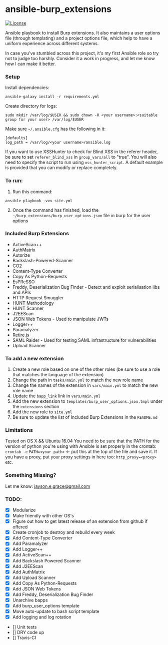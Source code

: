 # ansible-burp_extensions
[![License](http://img.shields.io/:license-mit-blue.svg)](https://github.com/l50/ansible-burp_extensions/blob/master/LICENSE)

Ansible playbook to install Burp extensions. It also maintains a user options file (through templating) and a project options file, 
which help to have a uniform experience across different systems.

In case you've stumbled across this project, it's my first Ansible role
so try not to judge too harshly. Consider it a work in progress, and let
me know how I can make it better.

### Setup
Install dependencies:
```
ansible-galaxy install -r requirements.yml
```
Create directory for logs:
```
sudo mkdir /var/log/$USER && sudo chown -R <your username>:<suitable group for your user> /var/log/$USER
```

Make sure `~/.ansible.cfg` has the following in it:
```
[defaults]
log_path = /var/log/<your username>/ansible.log
```

If you want to use XSSHunter to check for Blind XSS in the referer header, be sure to set `referer_blind_xss` in `group_vars/all` to "true". You will also need to specify the script to run using `xss_hunter_script`. A default example is provided that you can modify or replace completely. 

### To run:
1. Run this command:
```
ansible-playbook -vvv site.yml 
```
2. Once the command has finished, load the `~/burp_extensions/burp_user_options.json` file in burp for the user options

### Included Burp Extensions
* ActiveScan++
* AuthMatrix
* Autorize
* Backslash-Powered-Scanner
* CO2
* Content-Type Converter
* Copy As Python-Requests
* EsPReSSO
* Freddy, Deserialization Bug Finder - Detect and exploit serialisation libs and APIs
* HTTP Request Smuggler
* HUNT Methodology
* HUNT Scanner
* J2EEScan
* JSON Web Tokens - Used to manipulate JWTs
* Logger++
* Paramalyzer
* Retire.js
* SAML Raider - Used for testing SAML infrastructure for vulnerabilities
* Upload Scanner

### To add a new extension
1. Create a new role based on one of the other roles (be sure to use a role that matches the language of the extension)
2. Change the path in `tasks/main.yml` to match the new role name
3. Change the names of the extension in `vars/main.yml` to match the new role name
4. Update the `bapp_link` link in `vars/main.yml`
5. Add the new extension to `templates/burp_user_options.json.tmpl` under the `extensions` section
6. Add the new role to `site.yml`
7. Be sure to update the list of Included Burp Extensions in the `README.md`

### Limitations
Tested on OS X && Ubuntu 16.04
You need to be sure that the PATH for the version of python you're using
with Ansible is set properly in the crontab:
```crontab -e```
```PATH=<your path>``` <- put this at the top of the file and save it.
If you have a proxy, put your proxy settings in here too:
```http_proxy=<proxy>```
etc.

### Something Missing?
Let me know: jayson.e.grace@gmail.com

### TODO:
- [x] Modularize
- [x] Make friendly with other OS's
- [x] Figure out how to get latest release of an extension from github
  if offered
- [x] Create cronjob to destroy and rebuild every week
- [x] Add Content-Type Converter
- [x] Add Paramalyzer
- [x] Add Logger++
- [x] Add ActiveScan++
- [x] Add Backslash Powered Scanner
- [x] Add J2EEScan
- [x] Add AuthMatrix
- [x] Add Upload Scanner
- [x] Add Copy As Python-Requests
- [x] Add JSON Web Tokens
- [x] Add Freddy, Deserialization Bug Finder
- [x] Unarchive bapps
- [x] Add burp_user_options template
- [x] Move auto-update to bash script template
- [x] Add logging and log rotation
- [] Unit tests
- [] DRY code up
- [] Travis-CI
